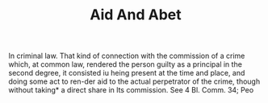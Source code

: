 ---
title: Aid And Abet
letter: A
permalink: "/definitions/aid-and-abet.html"
body: In criminal law. That kind of connection with the commission of a crime which,
  at common law, rendered the person guilty as a principal in the second degree, it
  consisted iu heing present at the time and place, and doing some act to ren-der
  aid to the actual perpetrator of the crime, though without taking* a direct share
  in lts commission. See 4 Bl. Comm. 34; Peo
published_at: '2018-07-07'
source: Black's Law Dictionary
layout: post
---